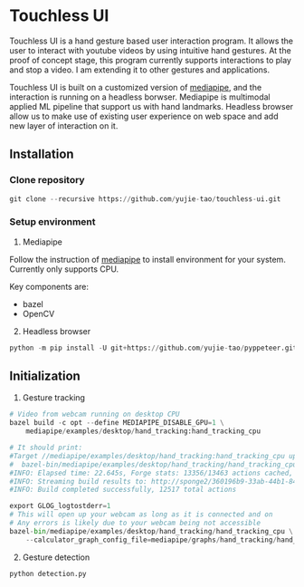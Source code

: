 # Touchless UI
Touchless UI is a hand gesture based user interaction program. It allows the user to interact with youtube videos by using intuitive hand gestures. At the proof of concept stage, this program currently supports interactions to play and stop a video. I am extending it to other gestures and applications.

Touchless UI is built on a customized version of [mediapipe](https://github.com/yujie-tao/mediapipe/), and the interaction is running on a headless borwser. Mediapipe is multimodal applied ML pipeline that support us with hand landmarks. Headless browser allow us to make use of existing user experience on web space and add new layer of interaction on it.

## Installation
### Clone repository
```python
git clone --recursive https://github.com/yujie-tao/touchless-ui.git

```

### Setup environment

1. Mediapipe

Follow the instruction of [mediapipe](https://github.com/yujie-tao/mediapipe/blob/master/mediapipe/docs/install.md#installing-on-macos) to install environment for your system. Currently only supports CPU. 

Key components are:
* bazel
* OpenCV

2. Headless browser

```python
python -m pip install -U git+https://github.com/yujie-tao/pyppeteer.git

```

## Initialization
1. Gesture tracking

```python
# Video from webcam running on desktop CPU
bazel build -c opt --define MEDIAPIPE_DISABLE_GPU=1 \
    mediapipe/examples/desktop/hand_tracking:hand_tracking_cpu

# It should print:
#Target //mediapipe/examples/desktop/hand_tracking:hand_tracking_cpu up-to-date:
#  bazel-bin/mediapipe/examples/desktop/hand_tracking/hand_tracking_cpu
#INFO: Elapsed time: 22.645s, Forge stats: 13356/13463 actions cached, 1.5m CPU used, 0.0s queue time, 819.8 MB ObjFS output (novel bytes: 85.6 MB), 0.0 MB local output, Critical Path: 14.43s, Remote (87.25% of the time): [queue: 0.00%, network: 14.88%, setup: 4.80%, process: 39.80%, fetch: 18.15%]
#INFO: Streaming build results to: http://sponge2/360196b9-33ab-44b1-84a7-1022b5043307
#INFO: Build completed successfully, 12517 total actions

export GLOG_logtostderr=1
# This will open up your webcam as long as it is connected and on
# Any errors is likely due to your webcam being not accessible
bazel-bin/mediapipe/examples/desktop/hand_tracking/hand_tracking_cpu \
    --calculator_graph_config_file=mediapipe/graphs/hand_tracking/hand_tracking_desktop_live.pbtxt
```


2. Gesture detection


```python
python detection.py

```
